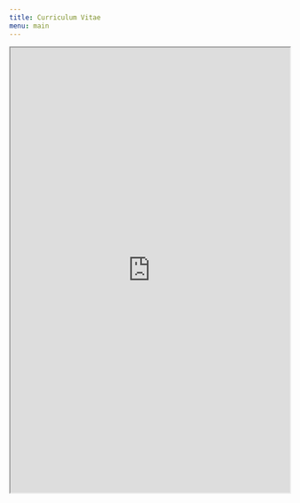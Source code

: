 ```yaml
---
title: Curriculum Vitae
menu: main
---
```


<center>
<iframe src="https://docs.google.com/file/d/130JuQRZdHEE5fOOs1nzJLiL5l6n20lTH/preview" width="100%" height="800em"></iframe>
</center>
